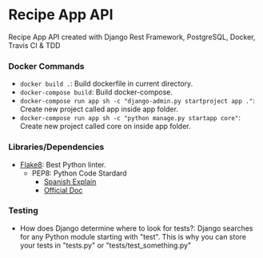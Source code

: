 # Recipe App API

Recipe App API created with Django Rest Framework, PostgreSQL, Docker, Travis CI &amp; TDD

### Docker Commands

- `docker build .`: Build dockerfile in current directory.
- `docker-compose build`: Build docker-compose.
- `docker-compose run app sh -c "django-admin.py startproject app ."`: Create new project called app inside app folder.
- `docker-compose run app sh -c "python manage.py startapp core"`: Create new project called core on inside app folder.

### Libraries/Dependencies

- [Flake8](https://pypi.org/project/flake8/): Best Python linter.
  - PEP8: Python Code Stardard
    - [Spanish Explain](https://bioinf.comav.upv.es/courses/linux/python/estilo.html#:~:text=La%20comunidad%20de%20usuarios%20de,completo%20se%20denomina%20PEP%208.)
    - [Official Doc](https://www.python.org/dev/peps/pep-0008/)

### Testing

- How does Django determine where to look for tests?:
  Django searches for any Python module starting with "test". This is why you can store your tests in "tests.py" or "tests/test_something.py"
